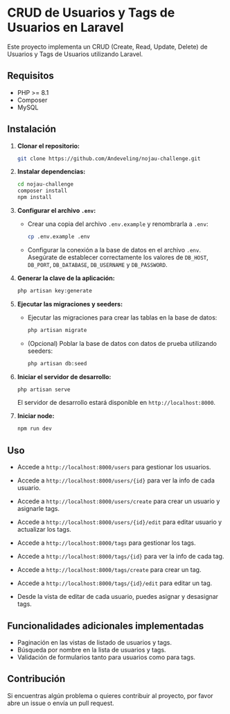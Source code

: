 

# CRUD de Usuarios y Tags de Usuarios en Laravel

Este proyecto implementa un CRUD (Create, Read, Update, Delete) de Usuarios y Tags de Usuarios utilizando Laravel.

## Requisitos

- PHP >= 8.1
- Composer
- MySQL

## Instalación

1. **Clonar el repositorio:**

   ```bash
   git clone https://github.com/Andeveling/nojau-challenge.git
   ```

2. **Instalar dependencias:**

   ```bash
   cd nojau-challenge
   composer install
   npm install
   ```

3. **Configurar el archivo `.env`:**

   - Crear una copia del archivo `.env.example` y renombrarla a `.env`:

     ```bash
     cp .env.example .env
     ```

   - Configurar la conexión a la base de datos en el archivo `.env`. Asegúrate de establecer correctamente los valores de `DB_HOST`, `DB_PORT`, `DB_DATABASE`, `DB_USERNAME` y `DB_PASSWORD`.

4. **Generar la clave de la aplicación:**

   ```bash
   php artisan key:generate
   ```

5. **Ejecutar las migraciones y seeders:**

   - Ejecutar las migraciones para crear las tablas en la base de datos:

     ```bash
     php artisan migrate
     ```

   - (Opcional) Poblar la base de datos con datos de prueba utilizando seeders:

     ```bash
     php artisan db:seed
     ```

6. **Iniciar el servidor de desarrollo:**

   ```bash
   php artisan serve
   ```

   El servidor de desarrollo estará disponible en `http://localhost:8000`.

7. **Iniciar node:**

   ```bash
   npm run dev
   ```

## Uso

- Accede a `http://localhost:8000/users` para gestionar los usuarios.
- Accede a `http://localhost:8000/users/{id}` para ver la info de cada usuario.
- Accede a `http://localhost:8000/users/create` para crear un usuario y asignarle tags.
- Accede a `http://localhost:8000/users/{id}/edit` para editar usuario y actualizar los tags.


- Accede a `http://localhost:8000/tags` para gestionar los tags.
- Accede a `http://localhost:8000/tags/{id}` para ver la info de cada tag.
- Accede a `http://localhost:8000/tags/create` para crear un tag.
- Accede a `http://localhost:8000/tags/{id}/edit` para editar un tag.


- Desde la vista de editar de cada usuario, puedes asignar y desasignar tags.

## Funcionalidades adicionales implementadas

- Paginación en las vistas de listado de usuarios y tags.
- Búsqueda por nombre en la lista de usuarios y tags.
- Validación de formularios tanto para usuarios como para tags.

## Contribución

Si encuentras algún problema o quieres contribuir al proyecto, por favor abre un issue o envía un pull request.


